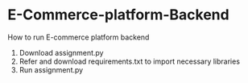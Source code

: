 # E-Commerce-platform-Backend

How to run E-commerce platform backend 

1) Download assignment.py
2) Refer and download requirements.txt to import necessary libraries 
3) Run assignment.py

